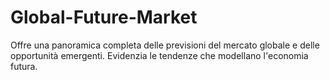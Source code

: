# Global-Future-Market
Offre una panoramica completa delle previsioni del mercato globale e delle opportunità emergenti. Evidenzia le tendenze che modellano l'economia futura.
